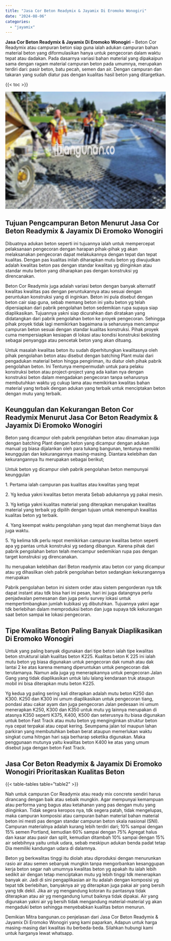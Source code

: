 ```yaml
---
title: "Jasa Cor Beton Readymix & Jayamix Di Eromoko Wonogiri"
date: "2024-08-06"
categories: 
  - "jayamix"
---
```


**Jasa Cor Beton Readymix & Jayamix Di Eromoko Wonogiri** – Beton Cor Readymix atau campuran beton siap guna ialah adukan campuran bahan material beton yang diformulasikan hanya untuk pengecoran dalam waktu tepat atau dadakan. Pada dasarnya variasi bahan material yang dipakaipun sama dengan ragam material campuran beton pada umumnya, merupakan terdiri dari: pasir beton, batu pecah, semen dan air. Dengan campuran dan takaran yang sudah diatur pas dengan kualitas hasil beton yang ditargetkan.

{{< toc >}}

![Jasa Cor Beton Readymix & Jayamix Di Eromoko Wonogiri](/images/jasa-cor-readymix-40.png)

## Tujuan Pengcampuran Beton Menurut Jasa Cor Beton Readymix & Jayamix Di Eromoko Wonogiri

Dibuatnya adukan beton seperti ini tujuannya ialah untuk mempercepat pelaksanaan pengecoran dengan harapan pihak-pihak yg akan melaksanakan pengecoran dapat melakukannya dengan tepat dan tepat kualitas. Dengan pas kualitas inilah diharapkan mutu beton yg diwujudkan adalah kwalitas beton pas dengan standar kwalitas yg diinginkan atau standar mutu beton yang diharapkan pas dengan konstruksi yg direncanakan.

Beton Cor Readymix juga adalah variasi beton dengan banyak alternatif kwalitas kwalitas pas dengan peruntukannya atau sesuai dengan peruntukan konstruksi yang di inginkan. Beton ini pula disebut dengan beton cair siap guna, sebab memang beton ini yaitu beton yg telah dipersiapkan dari pabrik pengolahan beton sedemikian rupa supaya siap diaplikasikan. Tujuannya yakni siap dicurahkan dan diratakan yang didatangkan dari pabrik pengolahan beton ke proyek pengecoran. Sehingga pihak proyek tidak lagi memikirkan bagaimana ia seharusnya mencampur campuran beton sesuai dengan standar kualitas konstruksi. Pihak proyek cuma mempersiapkan kesiapan di lokasi atau kondisi konstruksi bekisting sebagai penyangga atau pencetak beton yang akan dituang.

Untuk masalah kwalitas beton itu sudah diperhitungkan kwalitasnya oleh pihak pengolahan beton atau disebut dengan batching Plant mulai dari pengadukan material beton hingga pengiriman, itu diatur oleh pihak pabrik pengolahan beton. Ini Tentunya mempermudah untuk para pelaku konstruksi beton atau project-project yang ada kaitan nya dengan konstruksi beton dalam mengadakan pengecoran tanpa seharusnya membutuhkan waktu yg cukup lama atau memikirkan kwalitas bahan material yang terbaik dengan adukan yang terbaik untuk menciptakan beton dengan mutu yang terbaik.

## Keunggulan dan Kekurangan Beton Cor Readymix Menurut Jasa Cor Beton Readymix & Jayamix Di Eromoko Wonogiri

Beton yang dicampur oleh pabrik pengolahan beton atau dinamakan juga dengan batching Plant dengan beton yang dicampur dengan adukan manual yg biasa dijalankan oleh para tukang bangunan, tentunya memiliki keunggulan dan kekurangannya masing-masing. Diantara kelebihan dan kekurangannya Itu merupakan sebagai berikut;

Untuk beton yg dicampur oleh pabrik pengolahan beton mempunyai keunggulan

1\. Pertama ialah campuran pas kualitas atau kwalitas yang tepat

2\. Yg kedua yakni kwalitas beton merata Sebab adukannya yg pakai mesin.

3\. Yg ketiga yakni kualitas material yang diterapkan merupakan kwalitas material yang terbaik yg dipilih dengan tujuan untuk menempuh kwalitas kualitas beton yg terbaik.

4\. Yang keempat waktu pengolahan yang tepat dan menghemat biaya dan juga waktu.

5\. Yg kelima tdk perlu repot memikirkan campuran kwalitas beton seperti apa yg pantas untuk konstruksi yg sedang dibangun. Karena pihak dari pabrik pengolahan beton telah mencampur sedemikian rupa pas dengan target konstruksi yg direncanakan.

Itu merupakan kelebihan dari Beton readymix atau beton cor yang dicampur atau yg dihasilkan oleh pabrik pengolahan beton sedangkan kekurangannya merupakan

Pabrik pengolahan beton ini sistem order atau sistem pengorderan nya tdk dapat instant atau tdk bisa hari ini pesan, hari ini juga datangnya perlu penjadwalan pemesanan dan juga perlu survey lokasi untuk mempertimbangkan jumlah kubikasi yg dibutuhkan. Tujuannya yakni agar tdk berlebihan dalam memproduksi beton dan juga supaya tdk kekurangan saat beton sampai ke lokasi pengecoran.

## Tipe Kwalitas Beton Paling Banyak Diaplikasikan Di Eromoko Wonogiri

Untuk yang paling banyak digunakan dari tipe beton ialah tipe kwalitas beton struktural ialah kualitas beton K225. Kualitas beton K 225 ini ialah mutu beton yg biasa digunakan untuk pengecoran dak rumah atau dak lantai 2 ke atas karena memang diperuntukan untuk pengecoran dak terutamanya. Namun ada juga yg menerapkannya untuk pengecoran Jalan Gang yang tidak diaplikasikan untuk lalu lalang kendaraan truk ataupun mobil ini bisa diterapkan mutu beton K225.

Yg kedua yg paling sering kali diterapkan adalah mutu beton K250 dan K300. K250 dan K300 ini umum diaplikasikan untuk pengecoran tiang, pondasi atau cakar ayam dan juga pengecoran Jalan pedesaan ini umum menerapkan K250, K300 dan K350 untuk mutu yg lainnya merupakan di atasnya K350 seperti K375, K400, K500 dan seterusnya itu biasa digunakan untuk beton Fast Track atau mutu beton yg menginginkan struktur beton nya cepat terpakai atau cepat kering. Seumpama jalan tol maupun lahan parkiran yang membutuhkan beban berat ataupun memerlukan waktu singkat cuma hitngan hari saja berharap seketika digunakan. Maka penggunaan mutunya yaitu kwalitas beton K400 ke atas yang umum disebut juga dengan beton Fast Track.

## Jasa Cor Beton Readymix & Jayamix Di Eromoko Wonogiri Prioritaskan Kualitas Beton

{{< table-tables table="table2" >}}

Nah untuk campuran Cor Readymix atau ready mix concrete sendiri harus dirancang dengan baik atau sebaik mungkin. Agar mempunyai kemampuan atau performa yang bagus atau ketahanan yang pas dengan mutu yang diinginkan. Tidak segera keropos nya, tdk segera patah, tidak mengelupas, maka campuran komposisi atau campuran bahan material bahan material beton ini mesti pas dengan standar campuran beton skala nasional (SNI). Campuran materialnya adalah kurang lebih terdiri dari; 10% sampai dengan 15% semen Portland, kemudian 60% sampai dengan 75% Agregat halus dan kasar atau pasir dan split, kemudian ditambah 10% sampai dengan 15% air selebihnya yaitu untuk udara, sebab meskipun adukan benda padat tetap Dia memiliki kandungan udara di dalamnya.

Beton yg berkwalitas tinggi itu diolah atau diproduksi dengan menurunkan rasio air atau semen sebanyak mungkin tanpa mengorbankan kesanggupan kerja beton segar nah umumnya kwalitas beton yg apakah itu ialah lebih sedikit air dengan tetap menciptakan mutu yg lebih tinggi tdk menerapkan banyak air. Jadi di sini pengaplikasian air Itu adalah dengan komposisi yg tepat tdk berlebihan, banyaknya air yg diterapkan juga pakai air yang bersih yang tdk dekil. Jika air yg mengandung kotoran itu pantasnya tidak diterapkan atau air yg mengandung lumut baiknya tidak dipakai. Air yang digunakan yakni air yg bersih tidak mengandung material-material yg akan mengaduki beton sehingga menyebabkan kualitas beton menurun.

Demikian Mitra bangunan.co penjelasan dari Jasa Cor Beton Readymix & Jayamix Di Eromoko Wonogiri yang kami paparkan, Adapun untuk harga masing-masing dari kwalitas itu berbeda-beda. Silahkan hubungi kami untuk harganya lewat whatsapp.
